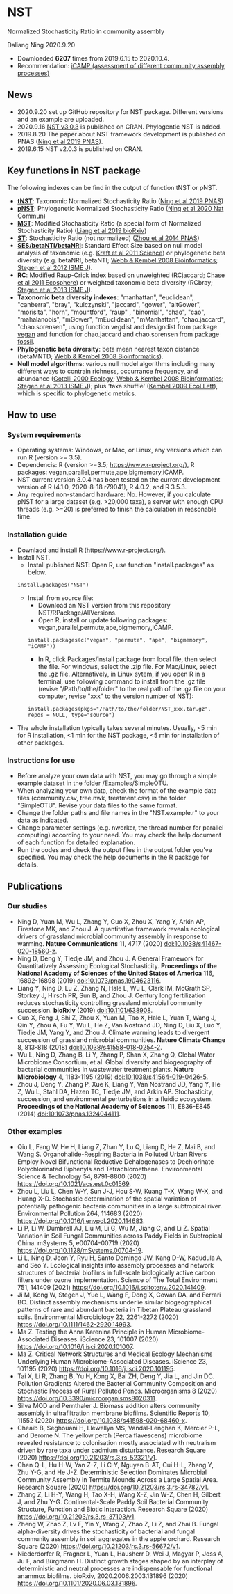# NST
Normalized Stochasticity Ratio in community assembly

Daliang Ning 2020.9.20
- Downloaded **6207** times from 2019.6.15 to 2020.10.4.
- Recommendation: [iCAMP (assessment of different community assembly processes)](https://github.com/DaliangNing/iCAMP1)
## News
- 2020.9.20 set up GitHub repository for NST package. Different versions and an example are uploaded.
- 2020.9.16 [NST v3.0.3](https://cran.r-project.org/web/packages/NST) is published on CRAN. Phylogentic NST is added.
- 2019.8.20 The paper about NST framework development is published on PNAS ([Ning et al 2019 PNAS](https://doi.org/10.1073/pnas.1904623116)).
- 2019.6.15 NST v2.0.3 is published on CRAN.

## Key functions in NST package
The following indexes can be find in the output of function tNST or pNST.
- [**tNST**](https://doi.org/10.1073/pnas.1904623116): Taxonomic Normalized Stochasticity Ratio ([Ning et al 2019 PNAS](https://doi.org/10.1073/pnas.1904623116))
- [**pNST**](https://doi.org/10.1038/s41467-020-18560-z): Phylogenetic Normalized Stochasticity Ratio ([Ning et al 2020 Nat Commun](https://doi.org/10.1038/s41467-020-18560-z))
- [**MST**](https://doi.org/10.1101/638908): Modified Stochasticity Ratio (a special form of Normalized Stochasticity Ratio) ([Liang et al 2019 bioRxiv](https://doi.org/10.1101/638908))
- [**ST**](https://doi.org/10.1073/pnas.1324044111): Stochasticity Ratio (not normalized) ([Zhou et al 2014 PNAS](https://doi.org/10.1073/pnas.1324044111))
- [**SES/betaNTI/betaNRI**](https://doi.org/10.1093/bioinformatics/btn358): Standard Effect Size based on null model analysis of taxonomic (e.g. [Kraft et al 2011 Science](https://doi.org/10.1126/science.1208584)) or phylogenetic beta diversity (e.g. betaNRI, betaNTI; [Webb & Kembel 2008 Bioinformatics](https://doi.org/10.1093/bioinformatics/btn358); [Stegen et al 2012 ISME J](https://doi.org/10.1038/ismej.2012.22)).
- [**RC**](https://doi.org/10.1890/ES10-00117.1): Modified Raup-Crick index based on unweighted (RCjaccard; [Chase et al 2011 Ecosphere](https://doi.org/10.1890/ES10-00117.1)) or weighted taxonomic beta diversity (RCbray; [Stegen et al 2013 ISME J](https://doi.org/10.1038/ismej.2013.93)).
- **Taxonomic beta diversity indexes**: "manhattan", "euclidean", "canberra", "bray", "kulczynski", "jaccard", "gower", "altGower", "morisita", "horn", "mountford", "raup" , "binomial", "chao", "cao", "mahalanobis", "mGower", "mEuclidean", "mManhattan", "chao.jaccard", "chao.sorensen", using function vegdist and designdist from package [vegan](https://cran.r-project.org/web/packages/vegan) and function for chao.jaccard and chao.sorensen from package [fossil](https://cran.r-project.org/web/packages/fossil).
- **Phylogenetic beta diversity**: beta mean nearest taxon distance (betaMNTD; [Webb & Kembel 2008 Bioinformatics](https://doi.org/10.1093/bioinformatics/btn358)).
- **Null model algorithms**: various null model algorithms including many different ways to contrain richness, occurrance frequency, and abundance ([Gotelli 2000 Ecology](https://doi.org/10.1890/0012-9658(2000)081[2606:NMAOSC]2.0.CO;2); [Webb & Kembel 2008 Bioinformatics](https://doi.org/10.1093/bioinformatics/btn358); [Stegen et al 2013 ISME J](https://doi.org/10.1038/ismej.2013.93)); plus 'taxa shuffle' ([Kembel 2009 Ecol Lett](https://doi.org/10.1111/j.1461-0248.2009.01354.x)), which is specific to phylogenetic metrics.

## How to use
### System requirements
- Operating systems: Windows, or Mac, or Linux, any versions which can run R (version >= 3.5).
- Dependencis: R (version >=3.5; https://www.r-project.org/), R packages: vegan,parallel,permute,ape,bigmemory,iCAMP.
- NST current version 3.0.4 has been tested on the current development version of R (4.1.0, 2020-8-18 r79041), R 4.0.2, and R 3.5.3. 
- Any required non-standard hardware: No. However, if you calculate pNST for a large dataset (e.g. >20,000 taxa), a server with enough CPU threads (e.g. >=20) is preferred to finish the calculation in reasonable time.

### Installation guide
- Downlaod and install R (https://www.r-project.org/).
- Install NST.
  - Install published NST: Open R, use function "install.packages" as below.    
  ```
  install.packages("NST")
  ```
  - Install from source file:
    - Download an NST version from this repository NST/RPackage/AllVersions.
    - Open R, install or update following packages: vegan,parallel,permute,ape,bigmemory,iCAMP.
    ```
    install.packages(c("vegan", "permute", "ape", "bigmemory", "iCAMP"))
    ```   
    - In R, click Packages/install package from local file, then select the file. For windows, select the .zip file. For Mac/Linux, select the .gz file. Alternatively, in Linux sytem, if you open R in a terminal, use following command to install from the .gz file (revise "/Path/to/the/folder" to the real path of the .gz file on your computer, revise "xxx" to the version number of NST):
    ```
    install.packages(pkgs="/Path/to/the/folder/NST_xxx.tar.gz", repos = NULL, type="source")
    ```
- The whole installation typically takes several minutes. Usually, <5 min for R installation, <1 min for the NST package, <5 min for installation of other packages.

### Instructions for use
- Before analyze your own data with NST, you may go through a simple example dataset in the folder /Examples/SimpleOTU.
- When analyzing your own data, check the format of the example data files (community.csv, tree.nwk, treatment.csv) in the folder "SimpleOTU". Revise your data files to the same format.
- Change the folder paths and file names in the "NST.example.r" to your data as indicated. 
- Change parameter settings (e.g. nworker, the thread number for parallel computing) according to your need. You may check the help document of each function for detailed explanation.
- Run the codes and check the output files in the output folder you've specified. You may check the help documents in the R package for details.

## Publications
### Our studies
-	Ning D, Yuan M, Wu L, Zhang Y, Guo X, Zhou X, Yang Y, Arkin AP, Firestone MK, and Zhou J. A quantitative framework reveals ecological drivers of grassland microbial community assembly in response to warming. **Nature Communications** 11, 4717 (2020) [doi:10.1038/s41467-020-18560-z](https://doi.org/10.1038/s41467-020-18560-z).
-	Ning D, Deng Y, Tiedje JM, and Zhou J. A General Framework for Quantitatively Assessing Ecological Stochasticity. **Proceedings of the National Academy of Sciences of the United States of America** 116, 16892-16898 (2019) [doi:10.1073/pnas.1904623116](https://doi.org/10.1073/pnas.1904623116).
- Liang Y, Ning D, Lu Z, Zhang N, Hale L, Wu L, Clark IM, McGrath SP, Storkey J, Hirsch PR, Sun B, and Zhou J. Century long fertilization reduces stochasticity controlling grassland microbial community succession. **bioRxiv** (2019) [doi:10.1101/638908](https://doi.org/10.1101/638908).
- Guo X, Feng J, Shi Z, Zhou X, Yuan M, Tao X, Hale L, Yuan T, Wang J, Qin Y, Zhou A, Fu Y, Wu L, He Z, Van Nostrand JD, Ning D, Liu X, Luo Y, Tiedje JM, Yang Y, and Zhou J. Climate warming leads to divergent succession of grassland microbial communities. **Nature Climate Change** 8, 813-818 (2018) [doi:10.1038/s41558-018-0254-2](https://doi.org/10.1038/s41558-018-0254-2).
-	Wu L, Ning D, Zhang B, Li Y, Zhang P, Shan X, Zhang Q, Global Water Microbiome Consortium, et al. Global diversity and biogeography of bacterial communities in wastewater treatment plants. **Nature Microbiology** 4, 1183-1195 (2019) [doi:10.1038/s41564-019-0426-5](https://doi.org/10.1038/s41564-019-0426-5).
- Zhou J, Deng Y, Zhang P, Xue K, Liang Y, Van Nostrand JD, Yang Y, He Z, Wu L, Stahl DA, Hazen TC, Tiedje JM, and Arkin AP. Stochasticity, succession, and environmental perturbations in a fluidic ecosystem. **Proceedings of the National Academy of Sciences** 111, E836-E845 (2014) [doi:10.1073/pnas.1324044111](https://doi.org/10.1073/pnas.1324044111).

### Other examples
-	Qiu L, Fang W, He H, Liang Z, Zhan Y, Lu Q, Liang D, He Z, Mai B, and Wang S. Organohalide-Respiring Bacteria in Polluted Urban Rivers Employ Novel Bifunctional Reductive Dehalogenases to Dechlorinate Polychlorinated Biphenyls and Tetrachloroethene. Environmental Science & Technology 54, 8791-8800 (2020) https://doi.org/10.1021/acs.est.0c01569.
- Zhou L, Liu L, Chen W-Y, Sun J-J, Hou S-W, Kuang T-X, Wang W-X, and Huang X-D. Stochastic determination of the spatial variation of potentially pathogenic bacteria communities in a large subtropical river. Environmental Pollution 264, 114683 (2020) https://doi.org/10.1016/j.envpol.2020.114683.
- Li P, Li W, Dumbrell AJ, Liu M, Li G, Wu M, Jiang C, and Li Z. Spatial Variation in Soil Fungal Communities across Paddy Fields in Subtropical China. mSystems 5, e00704-00719 (2020) https://doi.org/10.1128/mSystems.00704-19.
-	Li L, Ning D, Jeon Y, Ryu H, Santo Domingo JW, Kang D-W, Kadudula A, and Seo Y. Ecological insights into assembly processes and network structures of bacterial biofilms in full-scale biologically active carbon filters under ozone implementation. Science of The Total Environment 751, 141409 (2021) https://doi.org/10.1016/j.scitotenv.2020.141409.
-	Ji M, Kong W, Stegen J, Yue L, Wang F, Dong X, Cowan DA, and Ferrari BC. Distinct assembly mechanisms underlie similar biogeographical patterns of rare and abundant bacteria in Tibetan Plateau grassland soils. Environmental Microbiology 22, 2261-2272 (2020) https://doi.org/10.1111/1462-2920.14993.
-	Ma Z. Testing the Anna Karenina Principle in Human Microbiome-Associated Diseases. iScience 23, 101007 (2020) https://doi.org/10.1016/j.isci.2020.101007.
-	Ma Z. Critical Network Structures and Medical Ecology Mechanisms Underlying Human Microbiome-Associated Diseases. iScience 23, 101195 (2020) https://doi.org/10.1016/j.isci.2020.101195.
-	Tai X, Li R, Zhang B, Yu H, Kong X, Bai ZH, Deng Y, Jia L, and Jin DC. Pollution Gradients Altered the Bacterial Community Composition and Stochastic Process of Rural Polluted Ponds. Microorganisms 8 (2020) https://doi.org/10.3390/microorganisms8020311.
-	Silva MOD and Pernthaler J. Biomass addition alters community assembly in ultrafiltration membrane biofilms. Scientific Reports 10, 11552 (2020) https://doi.org/10.1038/s41598-020-68460-x.
-	Cheaib B, Seghouani H, Llewellyn MS, Vandal-Lenghan K, Mercier P-L, and Derome N. The yellow perch (Perca flavescens) microbiome revealed resistance to colonisation mostly associated with neutralism driven by rare taxa under cadmium disturbance. Research Square (2020) https://doi.org/10.21203/rs.3.rs-52321/v1.
-	Chen Q-L, Hu H-W, Yan Z-Z, Li C-Y, Nguyen B-AT, Cui H-L, Zheng Y, Zhu Y-G, and He J-Z. Deterministic Selection Dominates Microbial Community Assembly in Termite Mounds Across a Large Spatial Area. Research Square (2020) https://doi.org/10.21203/rs.3.rs-34782/v1.
-	Zhang Z, Li H-Y, Wang H, Tao X-H, Wang X-Z, Jin W-Z, Chen H, Gilbert J, and Zhu Y-G. Continental-Scale Paddy Soil Bacterial Community Structure, Function and Biotic Interaction. Research Square (2020) https://doi.org/10.21203/rs.3.rs-37103/v1.
-	Zheng W, Zhao Z, Lv F, Yin Y, Wang Z, Zhao Z, Li Z, and Zhai B. Fungal alpha-diversity drives the stochasticity of bacterial and fungal community assembly in soil aggregates in the apple orchard. Research Square (2020) https://doi.org/10.21203/rs.3.rs-56672/v1.
-	Niederdorfer R, Fragner L, Yuan L, Hausherr D, Wei J, Magyar P, Joss A, Ju F, and Bürgmann H. Distinct growth stages shaped by an interplay of deterministic and neutral processes are indispensable for functional anammox biofilms. bioRxiv, 2020.2006.2003.131896 (2020) https://doi.org/10.1101/2020.06.03.131896.







